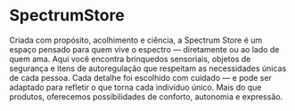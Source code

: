 # SpectrumStore

Criada com propósito, acolhimento e ciência, a Spectrum Store é um espaço pensado para quem vive o espectro — diretamente ou ao lado de quem ama. Aqui você encontra brinquedos sensoriais, objetos de segurança e itens de autoregulação que respeitam as necessidades únicas de cada pessoa. Cada detalhe foi escolhido com cuidado — e pode ser adaptado para refletir o que torna cada indivíduo único. Mais do que produtos, oferecemos possibilidades de conforto, autonomia e expressão.

